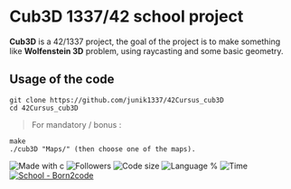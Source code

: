 # Cub3D 1337/42 school project

**Cub3D** is a 42/1337 project, the goal of the project is to make something like **Wolfenstein 3D** problem, using raycasting and some basic geometry.

## Usage of the code

```
git clone https://github.com/junik1337/42Cursus_cub3D
cd 42Cursus_cub3D
```
> For mandatory / bonus :
```
make
./cub3D "Maps/" (then choose one of the maps).
```
![Made with c](https://forthebadge.com/images/badges/made-with-c.svg) 
![Followers](https://img.shields.io/github/followers/junik1337?style=for-the-badge) 
![Code size](https://img.shields.io/github/repo-size/junik1337/42Cursus_cub3D?style=for-the-badge) 
![Language %](https://img.shields.io/github/languages/top/junik1337/42cursus_philosophers?style=for-the-badge) 
![Time](https://img.shields.io/date/1674381397?style=for-the-badge) 
<a href="https://profile.intra.42.fr/users/ayassir"><img src="https://img.shields.io/badge/School-Born2code-2ea44f?style=for-the-badge&logo=42" alt="School - Born2code"></a>
